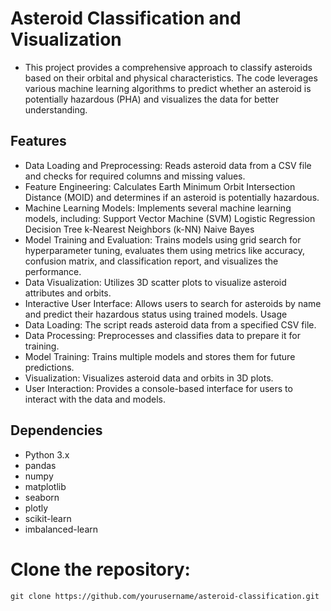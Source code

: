 # Asteroid Classification and Visualization
- This project provides a comprehensive approach to classify asteroids based on their orbital and physical characteristics. The code leverages various machine learning algorithms to predict whether an asteroid is potentially hazardous (PHA) and visualizes the data for better understanding.

## Features
- Data Loading and Preprocessing: Reads asteroid data from a CSV file and checks for required columns and missing values.
- Feature Engineering: Calculates Earth Minimum Orbit Intersection Distance (MOID) and determines if an asteroid is potentially hazardous.
- Machine Learning Models: Implements several machine learning models, including:
Support Vector Machine (SVM)
Logistic Regression
Decision Tree
k-Nearest Neighbors (k-NN)
Naive Bayes
- Model Training and Evaluation: Trains models using grid search for hyperparameter tuning, evaluates them using metrics like accuracy, confusion matrix, and classification report, and visualizes the performance.
- Data Visualization: Utilizes 3D scatter plots to visualize asteroid attributes and orbits.
- Interactive User Interface: Allows users to search for asteroids by name and predict their hazardous status using trained models.
Usage
- Data Loading: The script reads asteroid data from a specified CSV file.
- Data Processing: Preprocesses and classifies data to prepare it for training.
- Model Training: Trains multiple models and stores them for future predictions.
- Visualization: Visualizes asteroid data and orbits in 3D plots.
- User Interaction: Provides a console-based interface for users to interact with the data and models.
## Dependencies
- Python 3.x
- pandas
- numpy
- matplotlib
- seaborn
- plotly
- scikit-learn
- imbalanced-learn

# Clone the repository:
```git clone https://github.com/yourusername/asteroid-classification.git```
